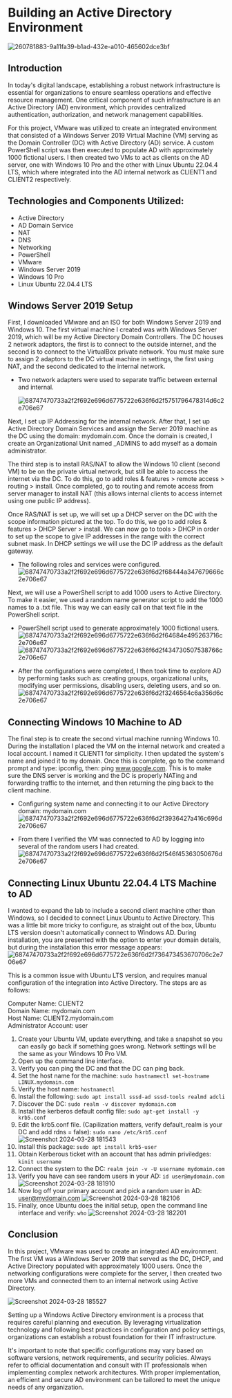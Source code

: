 # Building an Active Directory Environment
 ![260781883-9a11fa39-b1ad-432e-a010-465602dce3bf](https://github.com/Lachiecodes/Active-Directory/assets/138475757/aad72280-e6e2-40a1-a7f3-6d3ce19dac06)

## Introduction
In today's digital landscape, establishing a robust network infrastructure is essential for organizations to ensure seamless operations and effective resource management. One critical component of such infrastructure is an Active Directory (AD) environment, which provides centralized authentication, authorization, and network management capabilities. 

For this project, VMware was utilized to create an integrated environment that consisted of a Windows Server 2019 Virtual Machine (VM) serving as the Domain Controller (DC) with Active Directory (AD) service. A custom PowerShell script was then executed to populate AD with approximately 1000 fictional users. I then created two VMs to act as clients on the AD server, one with Windows 10 Pro and the other with Linux Ubuntu 22.04.4 LTS, which where integrated into the AD internal network as CLIENT1 and CLIENT2 respectively.

## Technologies and Components Utilized:
- Active Directory
- AD Domain Service
- NAT
- DNS
- Networking
- PowerShell
- VMware
- Windows Server 2019
- Windows 10 Pro
- Linux Ubuntu 22.04.4 LTS

## Windows Server 2019 Setup
First, I downloaded VMware and an ISO for both Windows Server 2019 and Windows 10. The first virtual machine I created was with Windows Server 2019, which will be my Active Directory Domain Controllers. The DC houses 2 network adaptors, the first is to connect to the outside internet, and the second is to connect to the VirtualBox private network. You must make sure to assign 2 adaptors to the DC virtual machine in settings, the first using NAT, and the second dedicated to the internal network.

- Two network adapters were used to separate traffic between external and internal.
  
  ![68747470733a2f2f692e696d6775722e636f6d2f5751796478314d6c2e706e67](https://github.com/Lachiecodes/Active-Directory/assets/138475757/1ba37026-0246-4941-85e2-3ec9954c411f)

Next, I set up IP Addressing for the internal network. After that, I set up Active Directory Domain Services and assign the Server 2019 machine as the DC using the domain: mydomain.com. Once the domain is created, I create an Organizational Unit named _ADMINS to add myself as a domain administrator.

The third step is to install RAS/NAT to allow the Windows 10 client (second VM) to be on the private virtual network, but still be able to access the internet via the DC. To do this, go to add roles & features > remote access > routing > install. Once completed, go to routing and remote access from server manager to install NAT (this allows internal clients to access internet using one public IP address).

Once RAS/NAT is set up, we will set up a DHCP server on the DC with the scope information pictured at the top. To do this, we go to add roles & features > DHCP Server > install. We can now go to tools > DHCP in order to set up the scope to give IP addresses in the range with the correct subnet mask. In DHCP settings we will use the DC IP address as the default gateway.

- The following roles and services were configured.
  ![68747470733a2f2f692e696d6775722e636f6d2f68444a347679666c2e706e67](https://github.com/Lachiecodes/Active-Directory/assets/138475757/73d212ab-940d-48b2-a1c0-f0b0001e559e)

Next, we will use a PowerShell script to add 1000 users to Active Directory. To make it easier, we used a random name generator script to add the 1000 names to a .txt file. This way we can easily call on that text file in the PowerShell script.

- PowerShell script used to generate approximately 1000 fictional users.
  ![68747470733a2f2f692e696d6775722e636f6d2f64684e495263716c2e706e67](https://github.com/Lachiecodes/Active-Directory/assets/138475757/4d6ed4db-6f2a-4372-8b55-24778f9e0d73)
  ![68747470733a2f2f692e696d6775722e636f6d2f434730507538766c2e706e67](https://github.com/Lachiecodes/Active-Directory/assets/138475757/eb298c63-b9fe-455b-966f-c876d0a39358)

- After the configurations were completed, I then took time to explore AD by performing tasks such as: creating groups, organizational units, modifying user permissions, disabling users, deleting users, and so on.
![68747470733a2f2f692e696d6775722e636f6d2f3246564c6a356d6c2e706e67](https://github.com/Lachiecodes/Active-Directory/assets/138475757/4d06030c-f4d3-47ea-8b1f-ed177f845519)

## Connecting Windows 10 Machine to AD
The final step is to create the second virtual machine running Windows 10. During the installation I placed the VM on the internal network and created a local account. I named it CLIENT1 for simplicity. I then updated the system's name and joined it to my domain. Once this is complete, go to the command prompt and type: ipconfig, then: ping www.google.com. This is to make sure the DNS server is working and the DC is properly NATing and forwarding traffic to the internet, and then returning the ping back to the client machine.<br>

- Configuring system name and connecting it to our Active Directory domain: mydomain.com<br>
  ![68747470733a2f2f692e696d6775722e636f6d2f3936427a416c696d2e706e67](https://github.com/Lachiecodes/Active-Directory/assets/138475757/22ce57a1-ac13-4477-a610-ffcf895b7bc5)

- From there I verified the VM was connected to AD by logging into several of the random users I had created.
  ![68747470733a2f2f692e696d6775722e636f6d2f546f45363050676d2e706e67](https://github.com/Lachiecodes/Active-Directory/assets/138475757/c082ad84-7199-4d2c-88c9-970f27caf648)

## Connecting Linux Ubuntu 22.04.4 LTS Machine to AD
I wanted to expand the lab to include a second client machine other than Windows, so I decided to connect Linux Ubuntu to Active Directory. This was a little bit more tricky to configure, as straight out of the box, Ubuntu LTS version doesn't automatically connect to Windows AD. During installation, you are presented with the option to enter your domain details, but during the installation this error message appears:<br>
![68747470733a2f2f692e696d6775722e636f6d2f736473453670706c2e706e67](https://github.com/Lachiecodes/Active-Directory/assets/138475757/69a15972-7efa-4a31-b2ed-3f143742ba4e)

This is a common issue with Ubuntu LTS version, and requires manual configuration of the integration into Active Directory. The steps are as follows:

Computer Name: CLIENT2<br>
Domain Name: mydomain.com<br>
Host Name: CLIENT2.mydomain.com<br>
Administrator Account: user<br>

1. Create your Ubuntu VM, update everything, and take a snapshot so you can easily go back if something goes wrong. Network settings will be the same as your Windows 10 Pro VM.
2. Open up the command line interface.
3. Verify you can ping the DC and that the DC can ping back.
4. Set the host name for the machine: `sudo hostnamectl set-hostname LINUX.mydomain.com`
5. Verify the host name: `hostnamectl`
6. Install the following: `sudo apt install sssd-ad sssd-tools realmd adcli`
7. Discover the DC: `sudo realm -v discover mydomain.com`
8. Install the kerberos default config file: `sudo apt-get install -y krb5.conf`
9. Edit the krb5.conf file. (Capilization matters, verify default_realm is your DC and add rdns = false): `sudo nano /etc/krb5.conf`
![Screenshot 2024-03-28 181543](https://github.com/Lachiecodes/Active-Directory/assets/138475757/669afca3-8548-4189-844e-6be507a005e8)
10. Install this package: `sudo apt install krb5-user`
11. Obtain Kerberous ticket with an account that has admin priviledges: `kinit username`
12. Connect the system to the DC: `realm join -v -U username mydomain.com`
13. Verify you have can see random users in your AD: `id user@mydomain.com`
![Screenshot 2024-03-28 181910](https://github.com/Lachiecodes/Active-Directory/assets/138475757/3c7c6f47-db25-41fd-865b-162b26c7c5a3)
14. Now log off your primary account and pick a random user in AD: user@mydomain.com
![Screenshot 2024-03-28 182106](https://github.com/Lachiecodes/Active-Directory/assets/138475757/9741e416-68b7-40f2-9352-0075d555b90f)
15. Finally, once Ubuntu does the initial setup, open the command line interface and verify: `who`
![Screenshot 2024-03-28 182201](https://github.com/Lachiecodes/Active-Directory/assets/138475757/e78bae65-6e93-4640-8a4a-b3de16aaa525)


## Conclusion
In this project, VMware was used to create an integrated AD environment. The first VM was a Windows Server 2019 that served as the DC, DHCP, and Active Directory populated with approximately 1000 users. Once the networking configurations were complete for the server, I then created two more VMs and connected them to an internal network using Active Directory.<br>

![Screenshot 2024-03-28 185527](https://github.com/Lachiecodes/Active-Directory/assets/138475757/9a1945d9-dac0-4c05-a879-448e53a70261)


Setting up a Windows Active Directory environment is a process that requires careful planning and execution. By leveraging virtualization technology and following best practices in configuration and policy settings, organizations can establish a robust foundation for their IT infrastructure.

It's important to note that specific configurations may vary based on software versions, network requirements, and security policies. Always refer to official documentation and consult with IT professionals when implementing complex network architectures. With proper implementation, an efficient and secure AD environment can be tailored to meet the unique needs of any organization.
